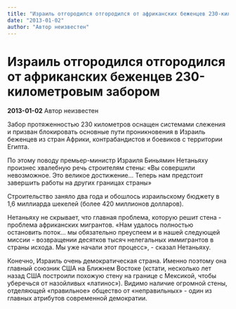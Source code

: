 ```yaml
---
title: "Израиль отгородился отгородился от африканских беженцев 230-километровым забором"
date: "2013-01-02"
author: "Автор неизвестен"
---
```


# Израиль отгородился отгородился от африканских беженцев 230-километровым забором

**2013-01-02** Автор неизвестен

Забор протяженностью 230 километров оснащен системами слежения и призван блокировать основные пути проникновения в Израиль беженцев из стран Африки, контрабандистов и боевиков с территории Египта.

По этому поводу премьер-министр Израиля Биньямин Нетаньяху произнес хвалебную речь строителям стены: «Вы совершили невозможное. Это великое достижение... Теперь нам предстоит завершить работы на других границах страны»

Строительство заняло два года и обошлось израильскому бюджету в 1,6 миллиарда шекелей (более 420 миллионов долларов).

Нетаньяху не скрывает, что главная проблема, которую решит стена - проблема африканских мигрантов. «Нам удалось полностью остановить поток... мы обязательно преуспеем и в нашей следующей миссии - возвращении десятков тысяч нелегальных иммигрантов в страны исхода. Мы уже начали этот процесс», - сказал Нетаньяху.

Конечно, Израиль очень демократическая страна. Именно поэтому она главный союзник США на Ближнем Востоке (кстати, несколько лет назад США построили похожую стену на границе с Мексикой, чтобы уберечься от назойливых «латинос»). Видимо наличие огромной стены, отделяющей «правильное» общество от «неправильных» - один из главных атрибутов современной демократии.